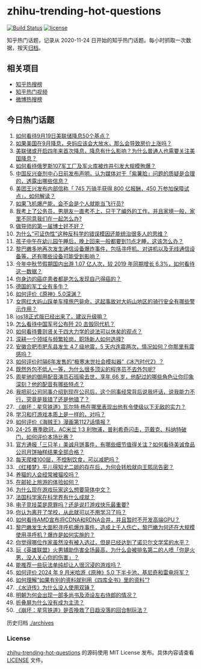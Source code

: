# zhihu-trending-hot-questions

[![Build Status](https://github.com/justjavac/zhihu-trending-hot-questions/workflows/ci/badge.svg?branch=master)](https://github.com/justjavac/zhihu-trending-hot-questions/actions)
[![license](https://img.shields.io/github/license/justjavac/zhihu-trending-hot-questions)](https://github.com/justjavac/zhihu-trending-hot-questions/blob/master/LICENSE)

知乎热门话题，记录从 2020-11-24
日开始的知乎热门话题。每小时抓取一次数据，按天[归档](./archives)。

## 相关项目

- [知乎热搜榜](https://github.com/justjavac/zhihu-trending-top-search)
- [知乎热门视频](https://github.com/justjavac/zhihu-trending-hot-video)
- [微博热搜榜](https://github.com/justjavac/weibo-trending-hot-search)

## 今日热门话题

<!-- BEGIN -->
<!-- 最后更新时间 Thu Sep 19 2024 06:17:34 GMT+0800 (China Standard Time) -->

1. [如何看待9月19日美联储降息50个基点？](https://www.zhihu.com/question/667533406)
1. [如果美国在9月降息，央妈应该会大放水，那么会导致房价上涨吗？](https://www.zhihu.com/question/666407591)
1. [美联储或开启四年来首次降息，降息有什么影响？为什么普通人也需要关注美国降息？](https://www.zhihu.com/question/667483163)
1. [如何看待俄罗斯107军工厂及军火库被炸并引发大规模殉爆？](https://www.zhihu.com/question/667513594)
1. [中国反兴奋剂中心日前发布声明，认为媒体对于「紫薯脸」问题的质疑是合理的，透露出哪些信息？](https://www.zhihu.com/question/667145840)
1. [美团王兴发布内部信称「 745 万骑手获得 800 亿报酬，450 万参加保障试点」，如何解读？](https://www.zhihu.com/question/667466196)
1. [如果飞机爆产能，会不会是个人就能当飞行员?](https://www.zhihu.com/question/666918726)
1. [我考上了公务员，男朋友一直考不上，只干了编外的工作，并且家境一般，家里不同意我们在一起怎么办?](https://www.zhihu.com/question/667263543)
1. [做导师的第一届博士好不好？](https://www.zhihu.com/question/339449769)
1. [为什么“可证伪性”这种反科学的错误模因还能统治很多人的思维？](https://www.zhihu.com/question/667411371)
1. [孩子中午在幼儿园午睡后，晚上回来一般都要到11点才睡，这该怎么办？](https://www.zhihu.com/question/666120033)
1. [黎巴嫩多地再次发生通信设备爆炸事件，包括寻呼机、对讲机以及无线通信设备等，还有哪些设备可能受到影响？](https://www.zhihu.com/question/667524758)
1. [今年中秋节假期国内出游 1.07 亿人次，较 2019 年同期增长 6.3%，如何看待这一数据？](https://www.zhihu.com/question/667501127)
1. [你身边的癌症患者都是怎么发现自己得癌的？](https://www.zhihu.com/question/506470415)
1. [德国的军工业有多牛？](https://www.zhihu.com/question/667292900)
1. [如何评价《原神》5.0深渊？](https://www.zhihu.com/question/667304051)
1. [﻿女网红大屿山踩单车撞旅巴毙命，这起事故对大屿山地区的骑行安全有哪些警示作用？](https://www.zhihu.com/question/667297358)
1. [ios18正式版已经出来了，建议升级嘛？](https://www.zhihu.com/question/667376017)
1. [怎么看待中国军号公布歼 20 击毁同代机？](https://www.zhihu.com/question/667342670)
1. [如何看待曹则贤关于四大力学的说法可以休矣的观点？](https://www.zhihu.com/question/667487284)
1. [深耕一个领域与频繁轮岗，职场新人如何选择?](https://www.zhihu.com/question/663365660)
1. [安徽合肥市肥东县发生 4.7 级地震，5 天内连震两次，情况如何？你那里有震感吗？](https://www.zhihu.com/question/667515758)
1. [如何评价时隔6年发售的“极寒末世社会模拟器”《冰汽时代2》？](https://www.zhihu.com/question/667494900)
1. [既然外包不低人一等，为什么很多顶尖的程序员不去外包呢?](https://www.zhihu.com/question/664025182)
1. [周星驰的御用配音演员石班瑜去世，享年 66 岁，他配过的哪些角色让你印象深刻？他的配音有哪些特点？](https://www.zhihu.com/question/667514124)
1. [我把前公司同事介绍到现在公司后，这个同事经常背后说我坏话，说我能力不行，究竟是我错了还是他错了？](https://www.zhihu.com/question/663801491)
1. [《崩坏：星穹铁道》瓦尔特·杨在哪里表现出他有令使级以下无敌的实力？](https://www.zhihu.com/question/602287989)
1. [学习和打游戏本质上是一样的，对吗？](https://www.zhihu.com/question/667176349)
1. [如何评价《海贼王》漫画第1127话情报？](https://www.zhihu.com/question/667436124)
1. [24-25 赛季欧冠，AC米兰 1:3 利物浦，普利希奇闪击，范戴克、科纳特破门，如何评价本场比赛？](https://www.zhihu.com/question/667458091)
1. [官方通报「三只羊」美诚月饼事件，有哪些细节值得关注？如何看待美诚食品公司月饼抽样结果全部合格？](https://www.zhihu.com/question/667479804)
1. [每天爬楼100层，不控制饮食，可以减肥吗？](https://www.zhihu.com/question/667427273)
1. [《红楼梦》平儿得知尤二姐的存在后，为何会转脸就向王熙凤告密？](https://www.zhihu.com/question/666799720)
1. [养猫的人会经常被猫咬吗？](https://www.zhihu.com/question/665092674)
1. [在邮轮上旅游的体验如何？](https://www.zhihu.com/question/643857992)
1. [为什么现在游戏玩家这么想要简体中文？](https://www.zhihu.com/question/313910150)
1. [法国科学家在科学界有什么成就？](https://www.zhihu.com/question/617662854)
1. [电子竞技菜是原罪吗？还是说打游戏快乐最重要?](https://www.zhihu.com/question/667036982)
1. [你认为离开了学校，从此就可以不用学习了吗？](https://www.zhihu.com/question/667340969)
1. [如何看待AMD宣布将CDNA和RDNA合并，并且暂时不开发高端GPU？](https://www.zhihu.com/question/666873934)
1. [黎巴嫩发生大面积寻呼机爆炸事件，造成上千人伤亡，黎巴嫩为何还在大规模使用寻呼机？爆炸是如何实施的？](https://www.zhihu.com/question/667464151)
1. [你觉得哪位作家虽然没有被入选过，但是已经达到了诺贝尔文学奖的水平？](https://www.zhihu.com/question/667062539)
1. [玩《英雄联盟》火男辅助伤害全场最高，为什么会被排名第二的人喷「你是火男，没人关心你的伤害」？](https://www.zhihu.com/question/314249440)
1. [能推荐一些玩法单纯却让人很沉浸的游戏吗？](https://www.zhihu.com/question/666795724)
1. [如何评价 2024 年 9 月米哈游《原神》5.0 下半卡池，基尼奇和雷电将军？](https://www.zhihu.com/question/667467846)
1. [如何理解“如果有别的资料就别用《四库全书》里的资料”?](https://www.zhihu.com/question/666731667)
1. [《水浒传》为什么没人使用双锤？](https://www.zhihu.com/question/660250390)
1. [明朝为何会出现一部多尚书及添设左右侍郎的情况？](https://www.zhihu.com/question/410247944)
1. [折叠屏为什么没有成为主流？](https://www.zhihu.com/question/630261062)
1. [《崩坏：星穹铁道》是否挽救了日趋没落的回合制玩法？](https://www.zhihu.com/question/667257243)

<!-- END -->

历史归档 [./archives](./archives)

### License

[zhihu-trending-hot-questions](https://github.com/justjavac/zhihu-trending-hot-questions)
的源码使用 MIT License 发布。具体内容请查看 [LICENSE](./LICENSE) 文件。
